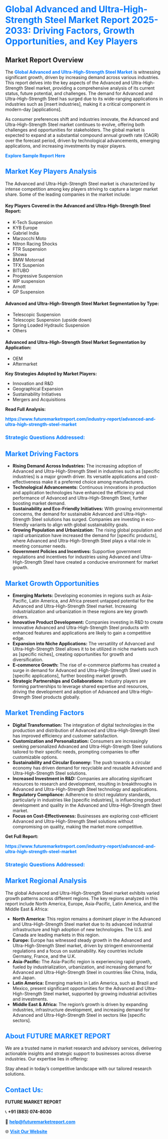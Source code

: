 <h1 style="color: #007BFF;">Global Advanced and Ultra-High-Strength Steel Market Report 2025-2033: Driving Factors, Growth Opportunities, and Key Players</h1>

<section id="overview">
<h2>Market Report Overview</h2>
<p>The <a href="https://www.futuremarketreport.com/industry-report/advanced-and-ultra-high-strength-steel-market" style="color: #007BFF; text-decoration: none;"><strong>Global Advanced and Ultra-High-Strength Steel Market</strong></a> is witnessing significant growth, driven by increasing demand across various industries. This report delves into the key aspects of the Advanced and Ultra-High-Strength Steel market, providing a comprehensive analysis of its current status, future potential, and challenges. The demand for Advanced and Ultra-High-Strength Steel has surged due to its wide-ranging applications in industries such as [insert industries], making it a critical component in modern-day [applications].</p>
<p>As consumer preferences shift and industries innovate, the Advanced and Ultra-High-Strength Steel market continues to evolve, offering both challenges and opportunities for stakeholders. The global market is expected to expand at a substantial compound annual growth rate (CAGR) over the forecast period, driven by technological advancements, emerging applications, and increasing investments by major players.</p>
</section>

<section id="overview">
<p><a href="https://www.futuremarketreport.com/request-sample/reportId=33647" style="color: #007BFF; text-decoration: none;"><strong>Explore Sample Report Here</strong></a></p>
</section>

<section id="key-players">
<h2 style="color: #007BFF;">Market Key Players Analysis</h2>
<p>The Advanced and Ultra-High-Strength Steel market is characterized by intense competition among key players striving to capture a larger market share. Some of the leading companies in the market include:</p>
<h4>Key Players Covered in the Advanced and Ultra-High-Strength Steel Report:</h4>
<ul><li>K-Tech Suspension</li><li>KYB Europe</li><li>Gabriel India</li><li>Marzocchi Moto</li><li>Nitron Racing Shocks</li><li>FTR Suspension</li><li>Showa</li><li>BMW Motorrad</li><li>TFX Suspenion</li><li>BITUBO</li><li>Progressive Suspension</li><li>WP suspension</li><li>Arnott</li><li>GP Suspension</li></ul>
<h4>Advanced and Ultra-High-Strength Steel Market Segmentation by Type:</h4>
<ul><li>Telescopic Suspension</li><li>Telescopic Suspension (upside down)</li><li>Spring Loaded Hydraulic Suspension</li><li>Others</li></ul>

<h4>Advanced and Ultra-High-Strength Steel Market Segmentation by Application:</h4>
<ul><li>OEM</li><li>Aftermarket</li></ul>
<p><strong>Key Strategies Adopted by Market Players:</strong></p>
<ul>
<li>Innovation and R&D</li>
<li>Geographical Expansion</li>
<li>Sustainability Initiatives</li>
<li>Mergers and Acquisitions</li>
</ul>
</section>

<section>
<p><strong>Read Full Analysis: </strong></p><a href="https://www.futuremarketreport.com/industry-report/advanced-and-ultra-high-strength-steel-market" style="color: #007BFF; text-decoration: none;"><strong>https://www.futuremarketreport.com/industry-report/advanced-and-ultra-high-strength-steel-market</strong></a>
<h3 style="color: #007BFF;">Strategic Questions Addressed:</h3>
</section>

<section id="driving-factors">
<h2 style="color: #007BFF;">Market Driving Factors</h2>
<ul>
<li><strong>Rising Demand Across Industries:</strong> The increasing adoption of Advanced and Ultra-High-Strength Steel in industries such as [specific industries] is a major growth driver. Its versatile applications and cost-effectiveness make it a preferred choice among manufacturers.</li>
<li><strong>Technological Advancements:</strong> Continuous innovations in production and application technologies have enhanced the efficiency and performance of Advanced and Ultra-High-Strength Steel, further boosting market demand.</li>
<li><strong>Sustainability and Eco-Friendly Initiatives:</strong> With growing environmental concerns, the demand for sustainable Advanced and Ultra-High-Strength Steel solutions has surged. Companies are investing in eco-friendly variants to align with global sustainability goals.</li>
<li><strong>Growing Population and Urbanization:</strong> The rising global population and rapid urbanization have increased the demand for [specific products], where Advanced and Ultra-High-Strength Steel plays a vital role in meeting consumer needs.</li>
<li><strong>Government Policies and Incentives:</strong> Supportive government regulations and incentives for industries using Advanced and Ultra-High-Strength Steel have created a conducive environment for market growth.</li>
</ul>
</section>

<section id="growth-opportunities">
<h2 style="color: #007BFF;">Market Growth Opportunities</h2>
<ul>
<li><strong>Emerging Markets:</strong> Developing economies in regions such as Asia-Pacific, Latin America, and Africa present untapped potential for the Advanced and Ultra-High-Strength Steel market. Increasing industrialization and urbanization in these regions are key growth drivers.</li>
<li><strong>Innovative Product Development:</strong> Companies investing in R&D to create innovative Advanced and Ultra-High-Strength Steel products with enhanced features and applications are likely to gain a competitive edge.</li>
<li><strong>Expansion into Niche Applications:</strong> The versatility of Advanced and Ultra-High-Strength Steel allows it to be utilized in niche markets such as [specific niches], creating opportunities for growth and diversification.</li>
<li><strong>E-commerce Growth:</strong> The rise of e-commerce platforms has created a surge in demand for Advanced and Ultra-High-Strength Steel used in [specific applications], further boosting market growth.</li>
<li><strong>Strategic Partnerships and Collaborations:</strong> Industry players are forming partnerships to leverage shared expertise and resources, driving the development and adoption of Advanced and Ultra-High-Strength Steel products globally.</li>
</ul>
</section>

<section id="trending-factors">
<h2 style="color: #007BFF;">Market Trending Factors</h2>
<ul>
<li><strong>Digital Transformation:</strong> The integration of digital technologies in the production and distribution of Advanced and Ultra-High-Strength Steel has improved efficiency and customer satisfaction.</li>
<li><strong>Customization and Personalization:</strong> Consumers are increasingly seeking personalized Advanced and Ultra-High-Strength Steel solutions tailored to their specific needs, prompting companies to offer customizable options.</li>
<li><strong>Sustainability and Circular Economy:</strong> The push towards a circular economy has driven demand for recyclable and reusable Advanced and Ultra-High-Strength Steel solutions.</li>
<li><strong>Increased Investment in R&D:</strong> Companies are allocating significant resources to research and development, resulting in breakthroughs in Advanced and Ultra-High-Strength Steel technology and applications.</li>
<li><strong>Regulatory Compliance:</strong> Adherence to strict regulatory standards, particularly in industries like [specific industries], is influencing product development and quality in the Advanced and Ultra-High-Strength Steel market.</li>
<li><strong>Focus on Cost-Effectiveness:</strong> Businesses are exploring cost-efficient Advanced and Ultra-High-Strength Steel solutions without compromising on quality, making the market more competitive.</li>
</ul>
</section>

<section>
<p><strong>Get Full Report: </strong></p><a href="https://www.futuremarketreport.com/industry-report/advanced-and-ultra-high-strength-steel-market" style="color: #007BFF; text-decoration: none;"><strong>https://www.futuremarketreport.com/industry-report/advanced-and-ultra-high-strength-steel-market</strong></a>
<h3 style="color: #007BFF;">Strategic Questions Addressed:</h3>
</section>


<section id="regional-analysis">
<h2 style="color: #007BFF;">Market Regional Analysis</h2>
<p>The global Advanced and Ultra-High-Strength Steel market exhibits varied growth patterns across different regions. The key regions analyzed in this report include North America, Europe, Asia-Pacific, Latin America, and the Middle East & Africa:</p>
<ul>
<li><strong>North America:</strong> This region remains a dominant player in the Advanced and Ultra-High-Strength Steel market due to its advanced industrial infrastructure and high adoption of new technologies. The U.S. and Canada are leading markets in this region.</li>
<li><strong>Europe:</strong> Europe has witnessed steady growth in the Advanced and Ultra-High-Strength Steel market, driven by stringent environmental regulations and a focus on sustainability. Key countries include Germany, France, and the U.K.</li>
<li><strong>Asia-Pacific:</strong> The Asia-Pacific region is experiencing rapid growth, fueled by industrialization, urbanization, and increasing demand for Advanced and Ultra-High-Strength Steel in countries like China, India, and Japan.</li>
<li><strong>Latin America:</strong> Emerging markets in Latin America, such as Brazil and Mexico, present significant opportunities for the Advanced and Ultra-High-Strength Steel market, supported by growing industrial activities and investments.</li>
<li><strong>Middle East & Africa:</strong> The region’s growth is driven by expanding industries, infrastructure development, and increasing demand for Advanced and Ultra-High-Strength Steel in sectors like [specific sectors].</li>
</ul>
</section>

<footer>
<h2 style="color: #007BFF;">About FUTURE MARKET REPORT</h2>
<p>We are a trusted name in market research and advisory services, delivering actionable insights and strategic support to businesses across diverse industries. Our expertise lies in offering:</p>

<p>Stay ahead in today’s competitive landscape with our tailored research solutions.</p>

<h2 style="color: #007BFF;">Contact Us:</h2>
<p><strong>FUTURE MARKET REPORT</strong></p>
<p>📞 <strong>+91 (883) 074-8030</strong></p>
<p>📧 <strong><a href="mailto:help@futuremarketreport.com" style="color: #007BFF;">help@futuremarketreport.com</a></strong></p>
<p>🌐 <strong><a href="https://www.futuremarketreport.com/" style="color: #007BFF;">Visit Our Website</a></strong></p>
</footer>